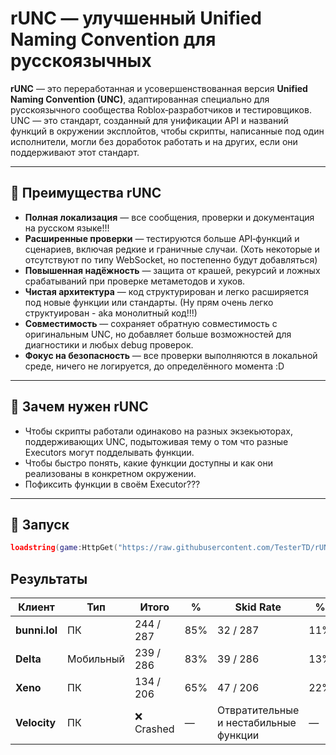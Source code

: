 # rUNC — улучшенный Unified Naming Convention для русскоязычных

**rUNC** — это переработанная и усовершенствованная версия **Unified Naming Convention (UNC)**, адаптированная специально для русскоязычного сообщества Roblox‑разработчиков и тестировщиков.  
UNC — это стандарт, созданный для унификации API и названий функций в окружении эксплойтов, чтобы скрипты, написанные под один исполнители, могли без доработок работать и на других, если они поддерживают этот стандарт.

---

## 🔹 Преимущества rUNC

- **Полная локализация** — все сообщения, проверки и документация на русском языке!!!
- **Расширенные проверки** — тестируются больше API‑функций и сценариев, включая редкие и граничные случаи. (Хоть некоторые и отсутствуют по типу WebSocket, но постепенно будут добавляться)
- **Повышенная надёжность** — защита от крашей, рекурсий и ложных срабатываний при проверке метаметодов и хуков.
- **Чистая архитектура** — код структурирован и легко расширяется под новые функции или стандарты. (Ну прям очень легко структуирован - aka монолитный код!!!)
- **Совместимость** — сохраняет обратную совместимость с оригинальным UNC, но добавляет больше возможностей для диагностики и любых debug проверок.
- **Фокус на безопасность** — все проверки выполняются в локальной среде, ничего не логируется, до определённого момента :D

---

## 📌 Зачем нужен rUNC

- Чтобы скрипты работали одинаково на разных экзекьюторах, поддерживающих UNC, подытоживая тему о том что разные Executors могут подделывать функции.
- Чтобы быстро понять, какие функции доступны и как они реализованы в конкретном окружении.
- Пофиксить функции в своём Executor???

---

## 🚀 Запуск

```lua
loadstring(game:HttpGet("https://raw.githubusercontent.com/TesterTD/rUNC/main/rUNC.lua"))()
```

## Результаты

| Клиент      | Тип       | Итого           | %   | Skid Rate       | %   |
|-------------|-----------|-----------------|-----|-----------------|-----|
| **bunni.lol** | ПК        | 244 / 287       | 85% | 32 / 287        | 11% |
| **Delta**     | Мобильный | 239 / 286       | 83% | 39 / 286        | 13% |
| **Xeno**      | ПК        | 134 / 206       | 65% | 47 / 206        | 22% |
| **Velocity**  | ПК        | ❌ Crashed      | —   | Отвратительные и нестабильные функции | — |



